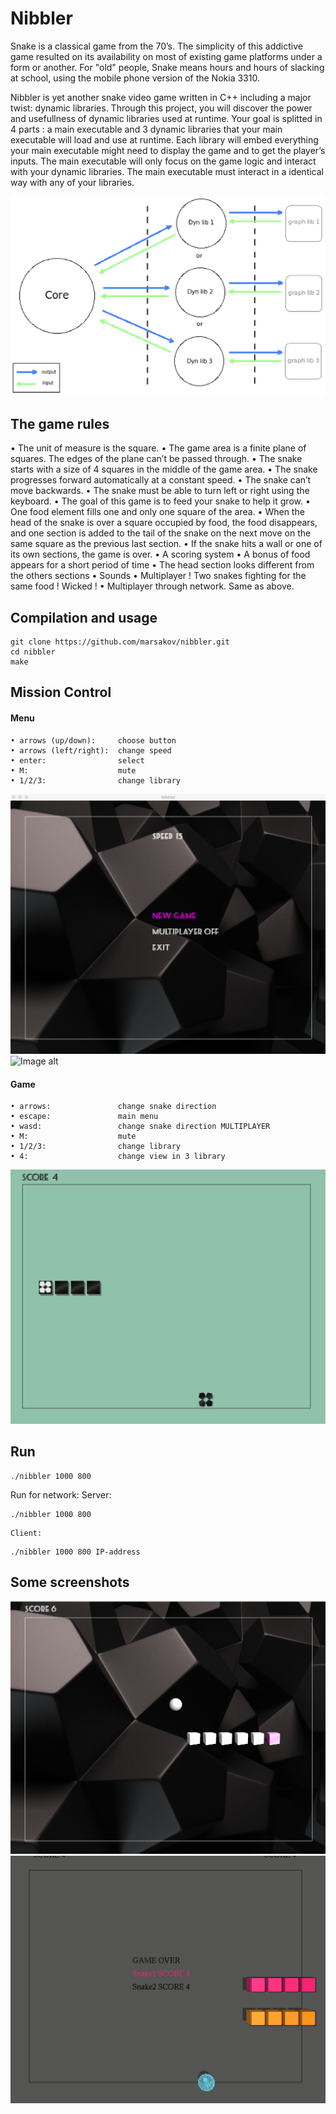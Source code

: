 # Nibbler

Snake is a classical game from the 70’s. The simplicity of this addictive game resulted
on its availability on most of existing game platforms under a form or another. For "old"
people, Snake means hours and hours of slacking at school, using the mobile phone version of the Nokia 3310.

Nibbler is yet another snake video game written in C++ including a major twist: dynamic
libraries. Through this project, you will discover the power and usefullness of dynamic
libraries used at runtime. Your goal is splitted in 4 parts : a main executable and 3
dynamic libraries that your main executable will load and use at runtime. Each library
will embed everything your main executable might need to display the game and to get
the player’s inputs. The main executable will only focus on the game logic and interact
with your dynamic libraries. The main executable must interact in a identical way with
any of your libraries.

![Image alt](https://github.com/marsakov/nibbler/raw/master/imgForReadMe/architecture.png)

## The game rules
• The unit of measure is the square.
• The game area is a finite plane of squares. The edges of the plane can’t be passed through.
• The snake starts with a size of 4 squares in the middle of the game area. 
• The snake progresses forward automatically at a constant speed.
• The snake can’t move backwards.
• The snake must be able to turn left or right using the keyboard.
• The goal of this game is to feed your snake to help it grow.
• One food element fills one and only one square of the area.
• When the head of the snake is over a square occupied by food, the food disappears, and one section is added to the tail of the snake on the next move on the same square as the previous last section.
• If the snake hits a wall or one of its own sections, the game is over.
• A scoring system
• A bonus of food appears for a short period of time
• The head section looks different from the others sections
• Sounds 
• Multiplayer ! Two snakes fighting for the same food ! Wicked ! 
• Multiplayer through network. Same as above. 

## Compilation and usage

	git clone https://github.com/marsakov/nibbler.git
	cd nibbler
	make

## Mission Control

#### Menu
	• arrows (up/down):		choose button
	• arrows (left/right):	change speed
	• enter:				select
	• M:					mute
	• 1/2/3:				change library
![Image alt](https://github.com/marsakov/nibbler/raw/master/imgForReadMe/menu.png)
![Image alt](https://github.com/marsakov/nibbler/raw/master/imgForReadMe/gameGif.gif)

#### Game
	• arrows:				change snake direction
	• escape:				main menu
	• wasd:					change snake direction MULTIPLAYER
	• M:					mute
	• 1/2/3:				change library
	• 4:					change view in 3 library
![Image alt](https://github.com/marsakov/nibbler/raw/master/imgForReadMe//game1.png)

## Run
```
./nibbler 1000 800
```

Run for network:
	Server:
```
./nibbler 1000 800
```
	Client:
```
./nibbler 1000 800 IP-address
```
## Some screenshots
![Image alt](https://github.com/marsakov/nibbler/raw/master/imgForReadMe/game2.png)
![Image alt](https://github.com/marsakov/nibbler/raw/master/imgForReadMe/gameOver.png)
